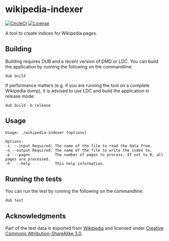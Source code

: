 # wikipedia-indexer

[![CircleCI](https://img.shields.io/circleci/build/github/ghost91-/wikipedia-indexer?token=abc123def456)](https://circleci.com/gh/ghost91-/wikipedia-indexer)
[![License](https://img.shields.io/github/license/ghost91-/wikipedia-indexer?color=blue)](https://github.com/ghost91-/wikipedia-indexer/blob/master/LICENSE)

A tool to create indices for Wikipedia pages.

## Building

Building requires DUB and a recent version of DMD or LDC. You can build the
application by running the following on the commandline:

```
dub build
```

If performance matters (e.g. if you are running the tool on a complete Wikipedia
dump), it is advised to use LDC and  build the application in release mode:

```
dub build -b release
```

## Usage

```
Usage: ./wikipedia-indexer [options] 

Options:
-i  --input Required: The name of the file to read the data from.
-o --output Required: The name of the file to write the index to.
-p  --pages           The number of pages to process. If set to 0, all pages are processed.
-h   --help           This help information.
```

## Running the tests

You can run the test by running the following on the commandline:

```
dub test
```

## Acknowledgments

Part of the test data is exported from [Wikipedia](https://www.wikipedia.org/)
and licensed under [Creative Commons Attribution-ShareAlike 3.0](https://creativecommons.org/licenses/by-sa/3.0/legalcode).

